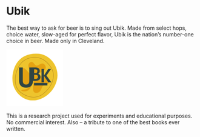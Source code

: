 # Ubik

The best way to ask for beer is to sing out Ubik. Made from select hops, choice water, slow-aged for perfect flavor, Ubik is the nation’s number-one choice in beer. Made only in Cleveland.

![](ubik-small.png)

This is a research project used for experiments and educational purposes. No commercial interest. Also – a tribute to one of the best books ever written.